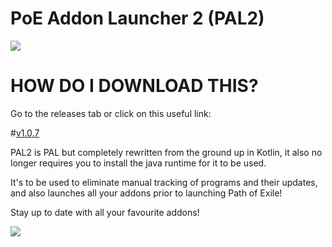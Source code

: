 # PoE Addon Launcher 2 (PAL2)

![](https://i.imgur.com/yejvggx.png "")

# HOW DO I DOWNLOAD THIS?
Go to the releases tab or click on this useful link:

#[v1.0.7](https://github.com/POE-Addon-Launcher/PAL2/releases/download/1.0.7/PAL2.zip)


PAL2 is PAL but completely rewritten from the ground up in Kotlin, it also no longer requires you to install the java runtime for it to be used.

It's to be used to eliminate manual tracking of programs and their updates, and also launches all your addons prior to launching Path of Exile!

Stay up to date with all your favourite addons!

![](https://i.imgur.com/woU7EOe.png "")
